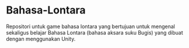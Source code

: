 # Bahasa-Lontara
Repositori untuk game bahasa lontara yang bertujuan untuk mengenal sekaligus belajar Bahasa Lontara (bahasa aksara suku Bugis) yang dibuat dengan menggunakan Unity.
